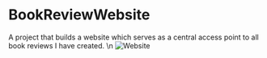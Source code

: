 # BookReviewWebsite
A project that builds a website which serves as a central access point to all book reviews I have created. \n
![Website](https://user-images.githubusercontent.com/63969438/223215219-8257f99e-1233-4d0f-a276-feaaa6a7cf51.PNG)

